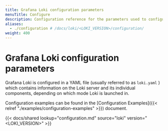 ```yaml
---
title: Grafana Loki configuration parameters
menuTitle: Configure
description: Configuration reference for the parameters used to configure Grafana Loki.
aliases:
  - ./configuration # /docs/loki/<LOKI_VERSION>/configuration/
weight: 400
---
```


# Grafana Loki configuration parameters

Grafana Loki is configured in a YAML file (usually referred to as `loki.yaml` )
which contains information on the Loki server and its individual components,
depending on which mode Loki is launched in.

Configuration examples can be found in the [Configuration Examples]({{< relref "./examples/configuration-examples" >}}) document.

<!-- The shared `configuration.md` file is generated from `/docs/templates/configuration.template`. To make changes to the included content, modify the template file and run `make doc` from root directory to regenerate the shared file. -->

{{< docs/shared lookup="configuration.md" source="loki" version="<LOKI_VERSION>" >}}

